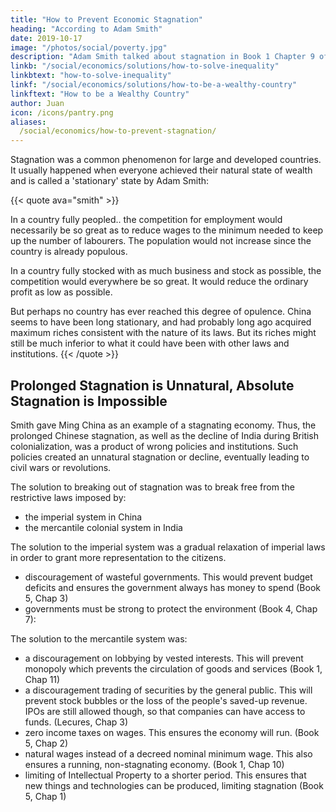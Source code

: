 ```yaml
---
title: "How to Prevent Economic Stagnation"
heading: "According to Adam Smith"
date: 2019-10-17
image: "/photos/social/poverty.jpg"
description: "Adam Smith talked about stagnation in Book 1 Chapter 9 of the Wealth of Nations"
linkb: "/social/economics/solutions/how-to-solve-inequality"
linkbtext: "how-to-solve-inequality"
linkf: "/social/economics/solutions/how-to-be-a-wealthy-country"
linkftext: "How to be a Wealthy Country"
author: Juan
icon: /icons/pantry.png
aliases:
  /social/economics/how-to-prevent-stagnation/
---
```



Stagnation was a common phenomenon for large and developed countries. It usually happened when everyone achieved their natural state of wealth and is called a 'stationary' state by Adam Smith:

{{< quote ava="smith" >}}
<p>In a country fully peopled.. the competition for employment would necessarily be so great as to reduce wages to the minimum needed to keep up the number of labourers. The population would not increase since the country is already populous.</p>

<p>In a country fully stocked with as much business and stock as possible, the competition would everywhere be so great. It would reduce the ordinary profit as low as possible.</p> 

<p>But perhaps no country has ever reached this degree of opulence. China seems to have been long stationary, and had probably long ago acquired maximum riches consistent with the nature of its laws. But its riches might still be much inferior to what it could have been with other laws and institutions.
{{< /quote >}}


## Prolonged Stagnation is Unnatural, Absolute Stagnation is Impossible

Smith gave Ming China as an example of a stagnating economy. Thus, the prolonged Chinese stagnation, as well as the decline of India during British colonialization, was a product of wrong policies and institutions. Such policies created an unnatural stagnation or decline, eventually leading to civil wars or revolutions. 

The solution to breaking out of stagnation was to break free from the restrictive laws imposed by:
- the imperial system in China
- the mercantile colonial system in India 

The solution to the imperial system was a gradual relaxation of imperial laws in order to grant more representation to the citizens. 
- discouragement of wasteful governments. This would prevent budget deficits and ensures the government always has money to spend (Book 5, Chap 3)
- governments must be strong to protect the environment (Book 4, Chap 7):

The solution to the mercantile system was:
- a discouragement on lobbying by vested interests. This will prevent monopoly which prevents the circulation of goods and services (Book 1, Chap 11)
- a discouragement trading of securities by the general public. This will prevent stock bubbles or the loss of the people's saved-up revenue. IPOs are still allowed though, so that companies can have access to funds. (Lecures, Chap 3)
- zero income taxes on wages. This ensures the economy will run. (Book 5, Chap 2)
- natural wages instead of a decreed nominal minimum wage. This also ensures a running, non-stagnating economy. (Book 1, Chap 10)
- limiting of Intellectual Property to a shorter period. This ensures that new things and technologies can be produced, limiting stagnation (Book 5, Chap 1)



<!-- Why stagnations occurs. 

money-only economies naturally stagnate and crash since the mind only knows the current spacetime. 

future spacetime are unknown so spening and investments isn't done or failof their purpose. 

wave flow without being hindered 100% by objects.   -->
